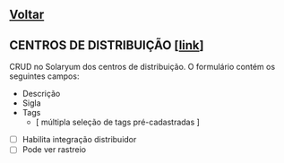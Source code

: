 [Voltar](./00_INDEX.md)
---

## CENTROS DE DISTRIBUIÇÃO [[link](https://sandbox.solaryum.com.br/fotus-yfe/configuracoes/centros-de-distribuicao)]

CRUD no Solaryum dos centros de distribuição. O formulário contém os seguintes campos:

- Descrição
- Sigla
- Tags
    - [ múltipla seleção de tags pré-cadastradas ]
- [ ] Habilita integração distribuidor
- [ ] Pode ver rastreio
